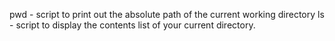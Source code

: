 pwd - script to print out the absolute path of the current working directory
ls - script to display the contents list of your current directory.
